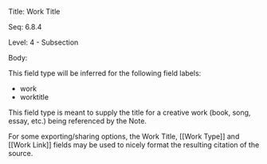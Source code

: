 Title:  Work Title

Seq:    6.8.4

Level:  4 - Subsection

Body: 

This field type will be inferred for the following field labels:

+ work
+ worktitle

This field type is meant to supply the title for a creative work (book, song, essay, etc.) being referenced by the Note. 

For some exporting/sharing options, the Work Title, [[Work Type]] and [[Work Link]] fields may be used to nicely format the resulting citation of the source.
